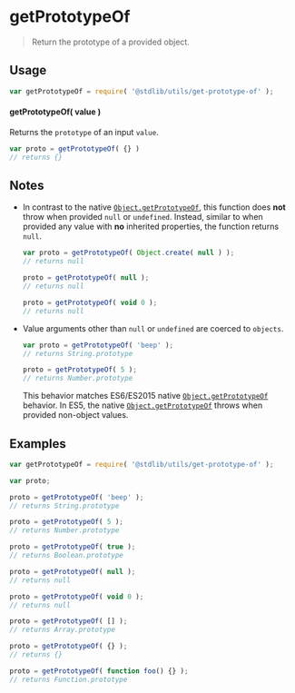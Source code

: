 # getPrototypeOf

> Return the prototype of a provided object.


<section class="usage">

## Usage

``` javascript
var getPrototypeOf = require( '@stdlib/utils/get-prototype-of' );
```

#### getPrototypeOf( value )

Returns the `prototype` of an input `value`.

``` javascript
var proto = getPrototypeOf( {} )
// returns {}
```

</section>

<!-- /.usage -->


<section class="notes">

## Notes

* In contrast to the native [`Object.getPrototypeOf`][object-get-prototype-of], this function does __not__ throw when provided `null` or `undefined`. Instead, similar to when provided any value with __no__ inherited properties, the function returns `null`.

  ``` javascript
  var proto = getPrototypeOf( Object.create( null ) );
  // returns null

  proto = getPrototypeOf( null );
  // returns null

  proto = getPrototypeOf( void 0 );
  // returns null
  ```

* Value arguments other than `null` or `undefined` are coerced to `objects`.

  ``` javascript
  var proto = getPrototypeOf( 'beep' );
  // returns String.prototype

  proto = getPrototypeOf( 5 );
  // returns Number.prototype
  ```

  This behavior matches ES6/ES2015 native [`Object.getPrototypeOf`][object-get-prototype-of] behavior. In ES5, the native [`Object.getPrototypeOf`][object-get-prototype-of] throws when provided non-object values.

</section>

<!-- /.notes -->


<section class="examples">

## Examples

``` javascript
var getPrototypeOf = require( '@stdlib/utils/get-prototype-of' );

var proto;

proto = getPrototypeOf( 'beep' );
// returns String.prototype

proto = getPrototypeOf( 5 );
// returns Number.prototype

proto = getPrototypeOf( true );
// returns Boolean.prototype

proto = getPrototypeOf( null );
// returns null

proto = getPrototypeOf( void 0 );
// returns null

proto = getPrototypeOf( [] );
// returns Array.prototype

proto = getPrototypeOf( {} );
// returns {}

proto = getPrototypeOf( function foo() {} );
// returns Function.prototype
```

</section>

<!-- /.examples -->


<section class="links">

[object-get-prototype-of]: https://developer.mozilla.org/en-US/docs/Web/JavaScript/Reference/Global_Objects/Object/getPrototypeOf

</section>

<!-- /.links -->
